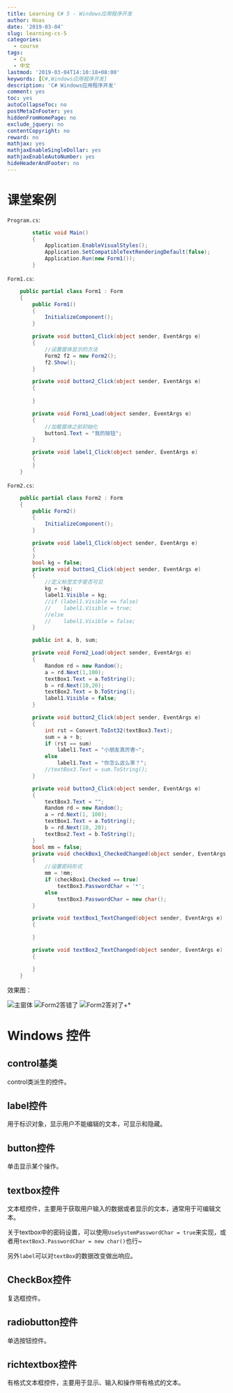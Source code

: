 ```yaml
---
title: Learning C# 5 - Windows应用程序开发
author: Hoas
date: '2019-03-04'
slug: learning-cs-5
categories:
  - course
tags:
  - Cs
  - 中文
lastmod: '2019-03-04T14:10:18+08:00'
keywords: [C#,Windows应用程序开发]
description: 'C# Windows应用程序开发'
comment: yes
toc: yes
autoCollapseToc: no
postMetaInFooter: yes
hiddenFromHomePage: no
exclude_jquery: no
contentCopyright: no
reward: no
mathjax: yes
mathjaxEnableSingleDollar: yes
mathjaxEnableAutoNumber: yes
hideHeaderAndFooter: no
---
```

# 课堂案例

`Program.cs`:
```cs
        static void Main()
        {
            Application.EnableVisualStyles();
            Application.SetCompatibleTextRenderingDefault(false);
            Application.Run(new Form1());
        }
```
<!--more-->

`Form1.cs`:
```cs
    public partial class Form1 : Form
    {
        public Form1()
        {
            InitializeComponent();
        }

        private void button1_Click(object sender, EventArgs e)
        {
            //设置窗体显示的方法
            Form2 f2 = new Form2();
            f2.Show();
        }

        private void button2_Click(object sender, EventArgs e)
        {
            
        }

        private void Form1_Load(object sender, EventArgs e)
        {
            //加载窗体之前初始化
            button1.Text = "我的按钮";
        }

        private void label1_Click(object sender, EventArgs e)
        {
        }
    }
```

`Form2.cs`:
```cs
    public partial class Form2 : Form
    {
        public Form2()
        {
            InitializeComponent();
        }

        private void label1_Click(object sender, EventArgs e)
        {
        }
        bool kg = false;
        private void button1_Click(object sender, EventArgs e)
        {
            //定义标签文字是否可见
            kg = !kg;
            label1.Visible = kg;
            //if (label1.Visible == false)
            //    label1.Visible = true;
            //else
            //    label1.Visible = false;
        }

        public int a, b, sum;

        private void Form2_Load(object sender, EventArgs e)
        {
            Random rd = new Random();
            a = rd.Next(1,100);
            textBox1.Text = a.ToString();
            b = rd.Next(10,20);
            textBox2.Text = b.ToString();
            label1.Visible = false;
        }

        private void button2_Click(object sender, EventArgs e)
        {
            int rst = Convert.ToInt32(textBox3.Text);
            sum = a + b;
            if (rst == sum)
                label1.Text = "小朋友真厉害~";
            else
                label1.Text = "你怎么这么笨？";
            //textBox3.Text = sum.ToString();
        }

        private void button3_Click(object sender, EventArgs e)
        {
            textBox3.Text = "";
            Random rd = new Random();
            a = rd.Next(1, 100);
            textBox1.Text = a.ToString();
            b = rd.Next(10, 20);
            textBox2.Text = b.ToString();
        }
        bool mm = false;
        private void checkBox1_CheckedChanged(object sender, EventArgs e)
        {
            //设置密码形式
            mm = !mm;
            if (checkBox1.Checked == true)
                textBox3.PasswordChar = '*';
            else
                textBox3.PasswordChar = new char();
        }

        private void textBox1_TextChanged(object sender, EventArgs e)
        {

        }

        private void textBox2_TextChanged(object sender, EventArgs e)
        {

        }
    }
```

效果图：

<img src="/post/!image/Csc4-1.png" alt="主窗体">

<img src="/post/!image/Csc4-2.png" alt="Form2答错了">

<img src="/post/!image/Csc4-3.png" alt="Form2答对了+*">

# Windows 控件

## control基类

control类派生的控件。

## label控件

用于标识对象，显示用户不能编辑的文本，可显示和隐藏。

## button控件

单击显示某个操作。

## textbox控件

文本框控件，主要用于获取用户输入的数据或者显示的文本，通常用于可编辑文本。

关于textbox中的密码设置，可以使用`UseSystemPasswordChar = true`来实现，或者用`textBox3.PasswordChar = new char()`也行~

另外`label`可以对`textBox`的数据改变做出响应。

## CheckBox控件

复选框控件。

## radiobutton控件

单选按钮控件。

## richtextbox控件

有格式文本框控件，主要用于显示、输入和操作带有格式的文本。

